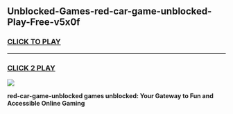 
## Unblocked-Games-red-car-game-unblocked-Play-Free-v5x0f
<h3>
<a href="https://premium76.site?title=red-car-game-unblocked&ref=20M">CLICK TO PLAY</a></h3>
<hr>

<h3>
<a href="https://premium76.site?title=red-car-game-unblocked&ref=20M">CLICK 2 PLAY</a>
  
</h3>

<a href="https://premium76.site?title=red-car-game-unblocked&ref=19M"><img src="https://clearcache.store/games.png"></a>


**red-car-game-unblocked games unblocked: Your Gateway to Fun and Accessible Online Gaming**
